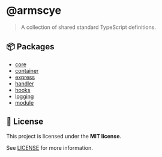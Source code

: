 # @armscye

> A collection of shared standard TypeScript definitions.

## :package: Packages

- [core](./packages/core)
- [container](./packages/container)
- [express](./packages/express)
- [handler](./packages/handler)
- [hooks](./packages/hooks)
- [logging](./packages/logging)
- [module](./packages/module)

## :memo: License

This project is licensed under the **MIT license**.

See [LICENSE](LICENSE) for more information.
